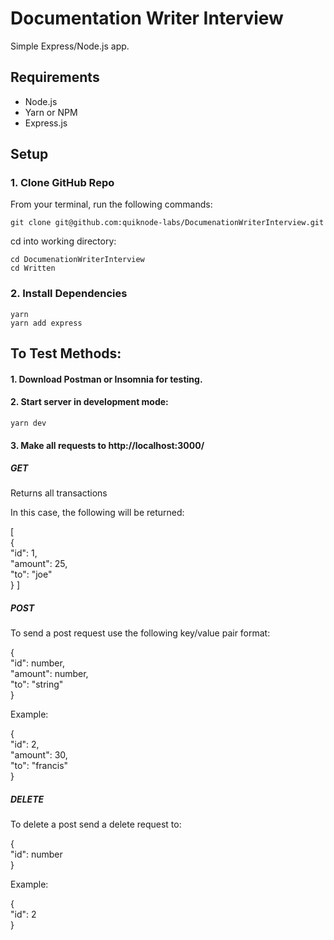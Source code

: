 # Documentation Writer Interview

Simple Express/Node.js app.

## Requirements

* Node.js
* Yarn or NPM
* Express.js

## Setup

### 1. Clone GitHub Repo

From your terminal, run the following commands:

```git clone git@github.com:quiknode-labs/DocumenationWriterInterview.git```<br/>

cd into working directory:

```cd DocumenationWriterInterview```<br/>
```cd Written```

### 2. Install Dependencies

```yarn```<br/>
```yarn add express```

## To Test Methods:

#### 1. Download Postman or Insomnia for testing.

#### 2. Start server in development mode:

```yarn dev```

#### 3. Make all requests to http://localhost:3000/

##### GET

Returns all transactions

In this case, the following will be returned: 

[<br/>
    {<br/>
        "id": 1,<br/>
        "amount": 25,<br/>
        "to": "joe"<br/>
    }
]


##### POST

To send a post request use the following key/value pair format:

{<br/>
        "id": number,<br/>
        "amount": number,<br/>
        "to": "string"<br/>
}

Example:

{<br/>
        "id": 2,<br/>
        "amount": 30,<br/>
        "to": "francis"<br/>
}


##### DELETE

To delete a post send a delete request to: 

{<br/>
        "id": number<br/>
}

Example:

{<br/>
        "id": 2<br/>
}


